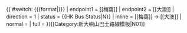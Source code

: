 {{ #switch: {{{format|}}}
  | endpoint1 = [[梅窩]]
  | endpoint2 = [[大澳]]
  | direction = 1
  | status = {{HK Bus Status|N}}
  | inline = [[梅窩]] → [[大澳]]
  | normal =
  | full =
}}<noinclude>[[Category:新大嶼山巴士路線模板|N01]]</noinclude>